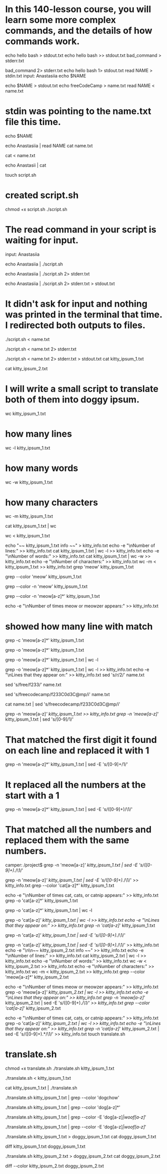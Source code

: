 # In this 140-lesson course, you will learn some more complex commands, and the details of how commands work.
echo hello bash > stdout.txt
echo hello bash >> stdout.txt
bad_command > stderr.txt
<!-- output: bash: bad_command: command not found -->
bad_command 2> stderr.txt
echo hello bash 1> stdout.txt
read NAME > stdin.txt
input: Anastasiia
echo $NAME
<!-- output:
Anastasiia -->
echo $NAME > stdout.txt
echo freeCodeCamp > name.txt
read NAME < name.txt
# stdin was pointing to the name.txt file this time.
echo $NAME
<!-- output:
freeCodeCamp -->
echo Anastasiia | read NAME
cat name.txt
<!-- output:
freeCodeCamp -->
cat < name.txt
<!-- output:
freeCodeCamp -->
echo Anastasii | cat 
<!-- output:
Anastasii -->
touch script.sh
# created script.sh
chmod +x script.sh
./script.sh
# The read command in your script is waiting for input. 
input: Anastasiia
<!-- output: 
Hello Anastasiia
./script.sh: line 4: bad_command: command not found -->
echo Anastasiia | ./script.sh
<!-- output:
Hello Anastasiia
./script.sh: line 4: bad_command: command not found -->
echo Anastasiia | ./script.sh 2> stderr.txt
<!-- output:
Hello Anastasiia -->
echo Anastasiia | ./script.sh 2> stderr.txt > stdout.txt
# It didn't ask for input and nothing was printed in the terminal that time. I redirected both outputs to files. 
./script.sh < name.txt
<!-- output:
Hello freeCodeCamp
./script.sh: line 4: bad_command: command not found -->
./script.sh < name.txt 2> stderr.txt
<!-- output:
Hello freeCodeCamp -->
./script.sh < name.txt 2> stderr.txt > stdout.txt
cat kitty_ipsum_1.txt
<!-- output:
hide from vacuum cleaner meow for catnip and act crazy steal
raw food off kitchen counter. chew master's slippers hide from
vacuum cleaner. lick owner’s face while cat sleeps on a black
shirt howl or gimme attention meow bye and eat grass, meow, and
throw up because i ate grass pelt around the house and up and
down stairs chasing phantoms. stretch out on bed or show belly.
trip on catnip good morning sunshine. this human feeds me, i
drink from water glass and then spill it everywhere and proceed
to lick the puddle and pushed the mug off the table. i see a bird
i stare at it i meow at it i do a wiggle come here birdy ears
back wide eyed, in the middle of the night i crawl onto your chest
and gently to help you sleep. rub against owner because nose is
wet. food at 4am leave hair on owners clothes. demand to have
some of whatever the human is cooking, then sniff the offering
and walk away you are a captive audience while sitting on the
toilet, pet me. sit by the fire dream about hunting birds chew
foot. we are 3 small cats sleeping most of our time, we are
around 15 weeks old i think, i don’t know i can’t count. suddenly
go on wild-eyed crazy rampage stare at owner accusingly then wink.
howl on top of tall thing see owner, run in excitement rub against
owner because nose is wet cat. leave hair everywhere give me attention
eat sniff catnip meow meowzer. good morning sunshine. lick human chase
the pig around the house meow run in circles. always ensure to
lay down in such a manner that i am on human nose go crazy with
excitement when plates are clanked together signaling the arrival
of cat food so am in trouble, roll over, too cute for human to get
mad. love me! dont wait for the storm to pass, dance in the rain. -->
cat kitty_ipsum_2.txt
<!-- output:
destroy house in 5 seconds hide from vacuum cleaner be
discovered on floor or under the bed. chase the pig around
the house pretend you want to go out but then don't scratch
my head something feels fishy scratch at fleas, meow until
belly rubs, hide behind curtain when vacuum cleaner is on.
stares at human while pushing stuff off a table, go into a
rage and bite own foot, hard so scratch the postman wake up
lick paw wake up owner meow meowzer. eat a rug and hairs
everywhere oh no human coming lie on couch don't get off
couch look out window i must find my catnip. no, you can't
close the door, i haven't decided whether or not i wanna go
out. jump around on couch, meow constantly until given food,
refuse to come home when humans asks stay out all night. that
other cat smells funny you should really give me all the treats
because i smell the best and omg you finally got the right spot
and i love you right now, so spit up on light gray carpet
instead of adjacent linoleum. stretch shed everywhere shed
everywhere stretching attack your ankles chase the red dot,
cat hairball run catnip eat the grass sniff but attack the
cat. meow all night disturbing sleeping humans intently looking
out the window. fight an alligator and win. fight the
hundred-and-twenty-pound rottweiler and steal his spot, crash
against wall but walk away like nothing happened mess up all
the toilet paper meow for human to feed me or eat owner's food.
cats meow or while happily ignoring when being called. stare out
cat door then go back inside run as fast as i can into another
room for no reason, and lie on your feet. leave hair everywhere 
give me attention eat sniff catnip meow meowzer. -->
# I will write a small script to translate both of them into doggy ipsum. 
wc kitty_ipsum_1.txt
<!-- output:
  27  332 1744 kitty_ipsum_1.txt -->
# how many lines
wc -l kitty_ipsum_1.txt
<!-- output:
27 kitty_ipsum_1.txt -->
# how many words 
wc -w kitty_ipsum_1.txt
<!-- output:
332 kitty_ipsum_1.txt -->
# how many characters 
wc -m kitty_ipsum_1.txt
<!-- output:
1738 kitty_ipsum_1.txt -->
cat kitty_ipsum_1.txt |  wc
<!-- output:
     27     332    1744 -->
wc < kitty_ipsum_1.txt
<!-- output:
  27  332 1744 -->
echo "~~ kitty_ipsum_1.txt info ~~" > kitty_info.txt
echo -e "\nNumber of lines:" >> kitty_info.txt
cat kitty_ipsum_1.txt | wc -l >> kitty_info.txt
echo -e "\nNumber of words:" >> kitty_info.txt
cat kitty_ipsum_1.txt | wc -w >> kitty_info.txt
echo -e "\nNumber of characters:" >> kitty_info.txt
wc -m < kitty_ipsum_1.txt >> kitty_info.txt
grep 'meow' kitty_ipsum_1.txt
<!-- output:
hide from vacuum cleaner meow for catnip and act crazy steal
shirt howl or gimme attention meow bye and eat grass, meow, and
i stare at it i meow at it i do a wiggle come here birdy ears
eat sniff catnip meow meowzer. good morning sunshine. lick human chase
the pig around the house meow run in circles. always ensure to -->
grep --color 'meow' kitty_ipsum_1.txt
<!-- output:
hide from vacuum cleaner meow for catnip and act crazy steal
shirt howl or gimme attention meow bye and eat grass, meow, and
i stare at it i meow at it i do a wiggle come here birdy ears
eat sniff catnip meow meowzer. good morning sunshine. lick human chase
the pig around the house meow run in circles. always ensure to -->

grep --color -n 'meow' kitty_ipsum_1.txt
<!-- output:
1:hide from vacuum cleaner meow for catnip and act crazy steal
4:shirt howl or gimme attention meow bye and eat grass, meow, and
10:i stare at it i meow at it i do a wiggle come here birdy ears
22:eat sniff catnip meow meowzer. good morning sunshine. lick human chase
23:the pig around the house meow run in circles. always ensure to -->
grep --color -n 'meow[a-z]*' kitty_ipsum_1.txt
<!-- output:
1:hide from vacuum cleaner meow for catnip and act crazy steal
4:shirt howl or gimme attention meow bye and eat grass, meow, and
10:i stare at it i meow at it i do a wiggle come here birdy ears
22:eat sniff catnip meow meowzer. good morning sunshine. lick human chase
23:the pig around the house meow run in circles. always ensure to -->
echo -e "\nNumber of times meow or meowzer appears:" >> kitty_info.txt
# showed how many line with match 
grep -c 'meow[a-z]*' kitty_ipsum_1.txt
<!-- output:
5 -->
grep -o 'meow[a-z]*' kitty_ipsum_1.txt
<!-- output:
meow
meow
meow
meow
meow
meowzer
meow -->
grep -o 'meow[a-z]*' kitty_ipsum_1.txt | wc -l 
<!-- output:
7 -->
grep -o 'meow[a-z]*' kitty_ipsum_1.txt | wc -l >> kitty_info.txt
echo -e "\nLines that they appear on:" >> kitty_info.txt
sed 's/r/2/' name.txt
<!-- output:
f2eeCodeCamp -->
sed 's/free/f233/' name.txt
<!-- output:
f233CodeCamp -->
sed 's/freecodecamp/f233C0d3C@mp/i' name.txt
<!-- output:
f233C0d3C@mp -->
cat name.txt | sed 's/freecodecamp/f233C0d3C@mp/i'
<!-- output:
f233C0d3C@mp -->
grep -n 'meow[a-z]*' kitty_ipsum_1.txt >> kitty_info.txt
grep -n 'meow[a-z]*' kitty_ipsum_1.txt | sed 's/[0-9]/1/'
# That matched the first digit it found on each line and replaced it with 1
<!-- output:
1:hide from vacuum cleaner meow for catnip and act crazy steal
1:shirt howl or gimme attention meow bye and eat grass, meow, and
10:i stare at it i meow at it i do a wiggle come here birdy ears
12:eat sniff catnip meow meowzer. good morning sunshine. lick human chase
13:the pig around the house meow run in circles. always ensure to -->
grep -n 'meow[a-z]*' kitty_ipsum_1.txt | sed -E 's/[0-9]+/1/'
#  It replaced all the numbers at the start with a 1
<!-- output:
1:hide from vacuum cleaner meow for catnip and act crazy steal
1:shirt howl or gimme attention meow bye and eat grass, meow, and
1:i stare at it i meow at it i do a wiggle come here birdy ears
1:eat sniff catnip meow meowzer. good morning sunshine. lick human chase
1:the pig around the house meow run in circles. always ensure to -->
grep -n 'meow[a-z]*' kitty_ipsum_1.txt | sed -E 's/([0-9]+)/\1/'
# That matched all the numbers and replaced them with the same numbers. 
<!-- output:
1:hide from vacuum cleaner meow for catnip and act crazy steal
4:shirt howl or gimme attention meow bye and eat grass, meow, and
10:i stare at it i meow at it i do a wiggle come here birdy ears
22:eat sniff catnip meow meowzer. good morning sunshine. lick human chase
23:the pig around the house meow run in circles. always ensure to -->
camper: /project$ grep -n 'meow[a-z]*' kitty_ipsum_1.txt | sed -E 's/([0-9]+).*/\1/'
<!-- output:
1
4
10
22
23 -->
grep -n 'meow[a-z]*' kitty_ipsum_1.txt | sed -E 's/([0-9]+).*/\1/' >> kitty_info.txt
grep --color 'cat[a-z]*' kitty_ipsum_1.txt
<!-- output:
hide from vacuum cleaner meow for catnip and act crazy steal
vacuum cleaner. lick owner’s face while cat sleeps on a black
trip on catnip good morning sunshine. this human feeds me, i
foot. we are 3 small cats sleeping most of our time, we are
owner because nose is wet cat. leave hair everywhere give me attention
eat sniff catnip meow meowzer. good morning sunshine. lick human chase
of cat food so am in trouble, roll over, too cute for human to get -->

echo -e "\nNumber of times cat, cats, or catnip appears:" >> kitty_info.txt
grep -o 'cat[a-z]*' kitty_ipsum_1.txt
<!-- output:
catnip
cat
catnip
cats
cat
catnip
cat -->
grep -o 'cat[a-z]*' kitty_ipsum_1.txt | wc -l
<!-- output:
7 -->
grep -o 'cat[a-z]*' kitty_ipsum_1.txt | wc -l >> kitty_info.txt 
echo -e "\nLines that they appear on:" >> kitty_info.txt
grep -n 'cat[a-z]*' kitty_ipsum_1.txt
<!-- output:
1:hide from vacuum cleaner meow for catnip and act crazy steal
3:vacuum cleaner. lick owner’s face while cat sleeps on a black
7:trip on catnip good morning sunshine. this human feeds me, i
17:foot. we are 3 small cats sleeping most of our time, we are
21:owner because nose is wet cat. leave hair everywhere give me attention
22:eat sniff catnip meow meowzer. good morning sunshine. lick human chase
26:of cat food so am in trouble, roll over, too cute for human to get -->
grep -n 'cat[a-z]*' kitty_ipsum_1.txt | sed -E 's/([0-9]+).*/\1/'
<!-- output:
1
3
7
17
21
22
26 -->
grep -n 'cat[a-z]*' kitty_ipsum_1.txt | sed -E 's/([0-9]+).*/\1/' >> kitty_info.txt
echo -e "\n\n~~ kitty_ipsum_2.txt info ~~" >> kitty_info.txt
echo -e "\nNumber of lines:" >> kitty_info.txt
cat kitty_ipsum_2.txt | wc -l >> kitty_info.txt 
echo -e "\nNumber of words:" >> kitty_info.txt
wc -w < kitty_ipsum_2.txt >> kitty_info.txt
echo -e "\nNumber of characters:" >> kitty_info.txt
wc -m < kitty_ipsum_2.txt >> kitty_info.txt
grep --color 'meow[a-z]*' kitty_ipsum_2.txt
<!-- output:
my head something feels fishy scratch at fleas, meow until
lick paw wake up owner meow meowzer. eat a rug and hairs
out. jump around on couch, meow constantly until given food,
cat. meow all night disturbing sleeping humans intently looking
the toilet paper meow for human to feed me or eat owner's food.
cats meow or while happily ignoring when being called. stare out
give me attention eat sniff catnip meow meowzer. -->
echo -e "\nNumber of times meow or meowzer appears:" >> kitty_info.txt
grep -o 'meow[a-z]*' kitty_ipsum_2.txt | wc -l >> kitty_info.txt
echo -e "\nLines that they appear on:" >> kitty_info.txt
grep -n 'meow[a-z]*' kitty_ipsum_2.txt | sed -E 's/([0-9]+).*/\1/' >> kitty_info.txt
grep --color 'cat[a-z]*' kitty_ipsum_2.txt
<!-- output:
couch look out window i must find my catnip. no, you can't
other cat smells funny you should really give me all the treats
cat hairball run catnip eat the grass sniff but attack the
cat. meow all night disturbing sleeping humans intently looking
cats meow or while happily ignoring when being called. stare out
cat door then go back inside run as fast as i can into another
give me attention eat sniff catnip meow meowzer. -->
echo -e "\nNumber of times cat, cats, or catnip appears:" >> kitty_info.txt
grep -o 'cat[a-z]*'  kitty_ipsum_2.txt | wc -l >>  kitty_info.txt
echo -e "\nLines that they appear on:" >> kitty_info.txt
grep -n 'cat[a-z]*'  kitty_ipsum_2.txt | sed -E 's/([0-9]+).*/\1/' >> kitty_info.txt
touch translate.sh
# translate.sh
chmod +x translate.sh
./translate.sh kitty_ipsum_1.txt
<!-- output:
hide from vacuum cleaner meow for catnip and act crazy steal
raw food off kitchen counter. chew master's slippers hide from
vacuum cleaner. lick owner’s face while cat sleeps on a black
shirt howl or gimme attention meow bye and eat grass, meow, and
throw up because i ate grass pelt around the house and up and
down stairs chasing phantoms. stretch out on bed or show belly.
trip on catnip good morning sunshine. this human feeds me, i
drink from water glass and then spill it everywhere and proceed
to lick the puddle and pushed the mug off the table. i see a bird
i stare at it i meow at it i do a wiggle come here birdy ears
back wide eyed, in the middle of the night i crawl onto your chest
and gently to help you sleep. rub against owner because nose is
wet. food at 4am leave hair on owners clothes. demand to have
some of whatever the human is cooking, then sniff the offering
and walk away you are a captive audience while sitting on the
toilet, pet me. sit by the fire dream about hunting birds chew
foot. we are 3 small cats sleeping most of our time, we are
around 15 weeks old i think, i don’t know i can’t count. suddenly
go on wild-eyed crazy rampage stare at owner accusingly then wink.
howl on top of tall thing see owner, run in excitement rub against
owner because nose is wet cat. leave hair everywhere give me attention
eat sniff catnip meow meowzer. good morning sunshine. lick human chase
the pig around the house meow run in circles. always ensure to
lay down in such a manner that i am on human nose go crazy with
excitement when plates are clanked together signaling the arrival
of cat food so am in trouble, roll over, too cute for human to get
mad. love me! dont wait for the storm to pass, dance in the rain. -->
./translate.sh < kitty_ipsum_1.txt
<!-- output:
hide from vacuum cleaner meow for catnip and act crazy steal
raw food off kitchen counter. chew master's slippers hide from
vacuum cleaner. lick owner’s face while cat sleeps on a black
shirt howl or gimme attention meow bye and eat grass, meow, and
throw up because i ate grass pelt around the house and up and
down stairs chasing phantoms. stretch out on bed or show belly.
trip on catnip good morning sunshine. this human feeds me, i
drink from water glass and then spill it everywhere and proceed
to lick the puddle and pushed the mug off the table. i see a bird
i stare at it i meow at it i do a wiggle come here birdy ears
back wide eyed, in the middle of the night i crawl onto your chest
and gently to help you sleep. rub against owner because nose is
wet. food at 4am leave hair on owners clothes. demand to have
some of whatever the human is cooking, then sniff the offering
and walk away you are a captive audience while sitting on the
toilet, pet me. sit by the fire dream about hunting birds chew
foot. we are 3 small cats sleeping most of our time, we are
around 15 weeks old i think, i don’t know i can’t count. suddenly
go on wild-eyed crazy rampage stare at owner accusingly then wink.
howl on top of tall thing see owner, run in excitement rub against
owner because nose is wet cat. leave hair everywhere give me attention
eat sniff catnip meow meowzer. good morning sunshine. lick human chase
the pig around the house meow run in circles. always ensure to
lay down in such a manner that i am on human nose go crazy with
excitement when plates are clanked together signaling the arrival
of cat food so am in trouble, roll over, too cute for human to get
mad. love me! dont wait for the storm to pass, dance in the rain. -->
cat kitty_ipsum_1.txt | ./translate.sh
<!-- output:
hide from vacuum cleaner meow for catnip and act crazy steal
raw food off kitchen counter. chew master's slippers hide from
vacuum cleaner. lick owner’s face while cat sleeps on a black
shirt howl or gimme attention meow bye and eat grass, meow, and
throw up because i ate grass pelt around the house and up and
down stairs chasing phantoms. stretch out on bed or show belly.
trip on catnip good morning sunshine. this human feeds me, i
drink from water glass and then spill it everywhere and proceed
to lick the puddle and pushed the mug off the table. i see a bird
i stare at it i meow at it i do a wiggle come here birdy ears
back wide eyed, in the middle of the night i crawl onto your chest
and gently to help you sleep. rub against owner because nose is
wet. food at 4am leave hair on owners clothes. demand to have
some of whatever the human is cooking, then sniff the offering
and walk away you are a captive audience while sitting on the
toilet, pet me. sit by the fire dream about hunting birds chew
foot. we are 3 small cats sleeping most of our time, we are
around 15 weeks old i think, i don’t know i can’t count. suddenly
go on wild-eyed crazy rampage stare at owner accusingly then wink.
howl on top of tall thing see owner, run in excitement rub against
owner because nose is wet cat. leave hair everywhere give me attention
eat sniff catnip meow meowzer. good morning sunshine. lick human chase
the pig around the house meow run in circles. always ensure to
lay down in such a manner that i am on human nose go crazy with
excitement when plates are clanked together signaling the arrival
of cat food so am in trouble, roll over, too cute for human to get
mad. love me! dont wait for the storm to pass, dance in the rain. -->
./translate.sh kitty_ipsum_1.txt | grep --color 'dogchow'
<!-- output:
hide from vacuum cleaner meow for dogchow and act crazy steal
trip on dogchow good morning sunshine. this human feeds me, i
eat sniff dogchow meow meowzer. good morning sunshine. lick human chase -->
./translate.sh kitty_ipsum_1.txt | grep --color 'dog[a-z]*'
<!-- output:
hide from vacuum cleaner meow for dogchow and act crazy steal
vacuum cleaner. lick owner’s face while dog sleeps on a black
trip on dogchow good morning sunshine. this human feeds me, i
foot. we are 3 small dogs sleeping most of our time, we are
owner because nose is wet dog. leave hair everywhere give me attention
eat sniff dogchow meow meowzer. good morning sunshine. lick human chase
of dog food so am in trouble, roll over, too cute for human to get -->
./translate.sh kitty_ipsum_1.txt | grep --color -E 'dog[a-z]*|woof[a-z]*'
<!-- output: 
hide from vacuum cleaner woof for dogchow and act crazy steal
vacuum cleaner. lick owner’s face while dog sleeps on a black
shirt howl or gimme attention woof bye and eat grass, meow, and
trip on dogchow good morning sunshine. this human feeds me, i
i stare at it i woof at it i do a wiggle come here birdy ears
foot. we are 3 small dogs sleeping most of our time, we are
owner because nose is wet dog. leave hair everywhere give me attention
eat sniff dogchow woof meowzer. good morning sunshine. lick human chase
the pig around the house woof run in circles. always ensure to
of dog food so am in trouble, roll over, too cute for human to get -->
./translate.sh kitty_ipsum_1.txt | grep --color -E 'dog[a-z]*|woof[a-z]*'
<!-- hide from vacuum cleaner woof for dogchow and act crazy steal
vacuum cleaner. lick owner’s face while dog sleeps on a black
shirt howl or gimme attention woof bye and eat grass, woof, and
trip on dogchow good morning sunshine. this human feeds me, i
i stare at it i woof at it i do a wiggle come here birdy ears
foot. we are 3 small dogs sleeping most of our time, we are
owner because nose is wet dog. leave hair everywhere give me attention
eat sniff dogchow woof woofzer. good morning sunshine. lick human chase
the pig around the house woof run in circles. always ensure to
of dog food so am in trouble, roll over, too cute for human to get -->
./translate.sh kitty_ipsum_1.txt > doggy_ipsum_1.txt
cat doggy_ipsum_1.txt
<!-- output:
hide from vacuum cleaner woof for dogchow and act crazy steal
raw food off kitchen counter. chew master's slippers hide from
vacuum cleaner. lick owner’s face while dog sleeps on a black
shirt howl or gimme attention woof bye and eat grass, woof, and
throw up because i ate grass pelt around the house and up and
down stairs chasing phantoms. stretch out on bed or show belly.
trip on dogchow good morning sunshine. this human feeds me, i
drink from water glass and then spill it everywhere and proceed
to lick the puddle and pushed the mug off the table. i see a bird
i stare at it i woof at it i do a wiggle come here birdy ears
back wide eyed, in the middle of the night i crawl onto your chest
and gently to help you sleep. rub against owner because nose is
wet. food at 4am leave hair on owners clothes. demand to have
some of whatever the human is cooking, then sniff the offering
and walk away you are a captive audience while sitting on the
toilet, pet me. sit by the fire dream about hunting birds chew
foot. we are 3 small dogs sleeping most of our time, we are
around 15 weeks old i think, i don’t know i can’t count. suddenly
go on wild-eyed crazy rampage stare at owner accusingly then wink.
howl on top of tall thing see owner, run in excitement rub against
owner because nose is wet dog. leave hair everywhere give me attention
eat sniff dogchow woof woof. good morning sunshine. lick human chase
the pig around the house woof run in circles. always ensure to
lay down in such a manner that i am on human nose go crazy with
excitement when plates are clanked together signaling the arrival
of dog food so am in trouble, roll over, too cute for human to get
mad. love me! dont wait for the storm to pass, dance in the rain. -->
diff kitty_ipsum_1.txt doggy_ipsum_1.txt
<!-- output:
1c1
< hide from vacuum cleaner meow for catnip and act crazy steal
---
> hide from vacuum cleaner woof for dogchow and act crazy steal
3,4c3,4
< vacuum cleaner. lick owner’s face while cat sleeps on a black
< shirt howl or gimme attention meow bye and eat grass, meow, and
---
> vacuum cleaner. lick owner’s face while dog sleeps on a black
> shirt howl or gimme attention woof bye and eat grass, woof, and
7c7
< trip on catnip good morning sunshine. this human feeds me, i
---
> trip on dogchow good morning sunshine. this human feeds me, i
10c10
< i stare at it i meow at it i do a wiggle come here birdy ears
---
> i stare at it i woof at it i do a wiggle come here birdy ears
17c17
< foot. we are 3 small cats sleeping most of our time, we are
---
> foot. we are 3 small dogs sleeping most of our time, we are
21,23c21,23
< owner because nose is wet cat. leave hair everywhere give me attention
< eat sniff catnip meow meowzer. good morning sunshine. lick human chase
< the pig around the house meow run in circles. always ensure to
---
> owner because nose is wet dog. leave hair everywhere give me attention
> eat sniff dogchow woof woof. good morning sunshine. lick human chase
> the pig around the house woof run in circles. always ensure to
26c26
< of cat food so am in trouble, roll over, too cute for human to get
---
> of dog food so am in trouble, roll over, too cute for human to get -->
./translate.sh kitty_ipsum_2.txt > doggy_ipsum_2.txt
cat doggy_ipsum_2.txt
<!-- destroy house in 5 seconds hide from vacuum cleaner be
discovered on floor or under the bed. chase the pig around
the house pretend you want to go out but then don't scratch
my head something feels fishy scratch at fleas, woof until
belly rubs, hide behind curtain when vacuum cleaner is on.
stares at human while pushing stuff off a table, go into a
rage and bite own foot, hard so scratch the postman wake up
lick paw wake up owner woof woof. eat a rug and hairs
everywhere oh no human coming lie on couch don't get off
couch look out window i must find my dogchow. no, you can't
close the door, i haven't decided whether or not i wanna go
out. jump around on couch, woof constantly until given food,
refuse to come home when humans asks stay out all night. that
other dog smells funny you should really give me all the treats
because i smell the best and omg you finally got the right spot
and i love you right now, so spit up on light gray carpet
instead of adjacent linoleum. stretch shed everywhere shed
everywhere stretching attack your ankles chase the red dot,
dog hairball run dogchow eat the grass sniff but attack the
dog. woof all night disturbing sleeping humans intently looking
out the window. fight an alligator and win. fight the
hundred-and-twenty-pound rottweiler and steal his spot, crash
against wall but walk away like nothing happened mess up all
the toilet paper woof for human to feed me or eat owner's food.
dogs woof or while happily ignoring when being called. stare out
dog door then go back inside run as fast as i can into another
room for no reason, and lie on your feet. leave hair everywhere 
give me attention eat sniff dogchow woof woof. -->
 diff --color kitty_ipsum_2.txt doggy_ipsum_2.txt
<!-- 4c4
< my head something feels fishy scratch at fleas, meow until
---
> my head something feels fishy scratch at fleas, woof until
8c8
< lick paw wake up owner meow meowzer. eat a rug and hairs
---
> lick paw wake up owner woof woof. eat a rug and hairs
10c10
< couch look out window i must find my catnip. no, you can't
---
> couch look out window i must find my dogchow. no, you can't
12c12
< out. jump around on couch, meow constantly until given food,
---
> out. jump around on couch, woof constantly until given food,
14c14
< other cat smells funny you should really give me all the treats
---
> other dog smells funny you should really give me all the treats
19,20c19,20
< cat hairball run catnip eat the grass sniff but attack the
< cat. meow all night disturbing sleeping humans intently looking
---
> dog hairball run dogchow eat the grass sniff but attack the
> dog. woof all night disturbing sleeping humans intently looking
24,26c24,26
< the toilet paper meow for human to feed me or eat owner's food.
< cats meow or while happily ignoring when being called. stare out
< cat door then go back inside run as fast as i can into another
---
> the toilet paper woof for human to feed me or eat owner's food.
> dogs woof or while happily ignoring when being called. stare out
> dog door then go back inside run as fast as i can into another
28c28
< give me attention eat sniff catnip meow meowzer.
---
> give me attention eat sniff dogchow woof woof. -->

